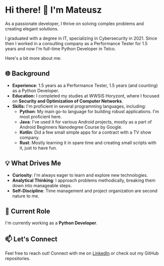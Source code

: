 # Hi there! 👋 I'm Mateusz

As a passionate developer, I thrive on solving complex problems and creating elegant solutions.

I graduated with a degree in IT, specializing in Cybersecurity in 2021. Since then I worked in a consulting company as a Performance Tester for 1.5 years and now I'm full-time Python Developer in Telco.

Here's a bit more about me:

## 🌐 Background
- **Experience**: 1.5 years as a Performance Tester, 1.5 years (and counting) as a Python Developer.
- **Education:** I completed my studies at WWSIS Horyzont, where I focused on **Security and Optimization of Computer Networks**.
- **Skills:** I'm proficient in several programming languages, including:
  - **Python**: My main go-to language for building robust applications. I'm most proficient here.
  - **Java**: I've used it for various Android projects, mostly as a part of Android Beginners Nanodegree Course by Google.
  - **Kotlin**: Did a few small simple apps for a contract with a TV show company.
  - **Rust**: Mostly learning it in spare time and creating small scripts with it, just to have fun.

## 💡 What Drives Me
- **Curiosity**: I'm always eager to learn and explore new technologies.
- **Analytical Thinking**: I approach problems methodically, breaking them down into manageable steps.
- **Self-Discipline**: Time management and project organization are second nature to me.

## 🚀 Current Role
I'm currently working as a **Python Developer**.

## 📫 Let's Connect
Feel free to reach out! Connect with me on [LinkedIn](https://www.linkedin.com/in/mkuniczuk/) or check out my GitHub repositories.
